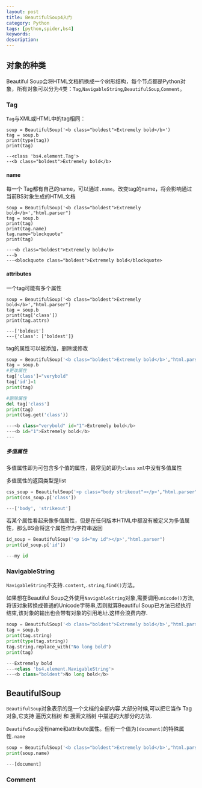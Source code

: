 ```yaml
---
layout: post
title: BeautifulSoup4入门
category: Python
tags: [python,spider,bs4]
keywords:
description:
---
```


## 对象的种类
Beautiful Soup会将HTML文档抓换成一个树形结构，每个节点都是Python对象，所有对象可以分为4类：`Tag`,`NavigableString`,`BeautifulSoup`,`Comment`。


### Tag
`Tag`与XML或HTML中的tag相同：

```python3
soup = BeautifulSoup('<b class="boldest">Extremely bold</b>')
tag = soup.b
print(type(tag))
print(tag)

--<class 'bs4.element.Tag'>
--<b class="boldest">Extremely bold</b>
```

#### name

每一个 Tag都有自己的name，可以通过`.name`。改变tag的name，将会影响通过当前BS对象生成的HTML文档

```python3
soup = BeautifulSoup('<b class="boldest">Extremely bold</b>',"html.parser")
tag = soup.b
print(tag)
print(tag.name)
tag.name="blockquote"
print(tag)

---<b class="boldest">Extremely bold</b>
---b
---<blockquote class="boldest">Extremely bold</blockquote>
```

#### attributes
一个tag可能有多个属性

```python3
soup = BeautifulSoup('<b class="boldest">Extremely bold</b>',"html.parser")
tag = soup.b
print(tag['class'])
print(tag.attrs)

---['boldest']
---{'class': ['boldest']}
```

tag的属性可以被添加，删除或修改

```python
soup = BeautifulSoup('<b class="boldest">Extremely bold</b>',"html.parser")
tag = soup.b
#更改属性
tag['class']="verybold"
tag['id']=1
print(tag)

#删除属性
del tag['class']
print(tag)
print(tag.get('class'))

---<b class="verybold" id="1">Extremely bold</b>
---<b id="1">Extremely bold</b>
---
```

##### 多值属性
多值属性即为可包含多个值的属性，最常见的即为`class`
`xml`中没有多值属性

多值属性的返回类型是list

```python
css_soup = BeautifulSoup('<p class="body strikeout"></p>',"html.parser")
print(css_soup.p['class'])

---['body', 'strikeout']
```

若某个属性看起来像多值属性，但是在任何版本HTML中都没有被定义为多值属性，那么BS会将这个属性作为字符串返回

```python
id_soup = BeautifulSoup('<p id="my id"></p>',"html.parser")
print(id_soup.p['id'])

---my id
```

### NavigableString

`NavigableString`不支持`.content`,`.string`,`find()`方法。

如果想在Beautiful Soup之外使用`NavigableString`对象,需要调用`unicode()`方法,将该对象转换成普通的Unicode字符串,否则就算Beautiful Soup已方法已经执行结束,该对象的输出也会带有对象的引用地址.这样会浪费内存.

```python
soup = BeautifulSoup('<b class="boldest">Extremely bold</b>',"html.parser")
tag = soup.b
print(tag.string)
print(type(tag.string))
tag.string.replace_with("No long bold")
print(tag)

---Extremely bold
---<class 'bs4.element.NavigableString'>
---<b class="boldest">No long bold</b>
```

## BeautifulSoup

`BeautifulSoup`对象表示的是一个文档的全部内容.大部分时候,可以把它当作 Tag 对象,它支持 遍历文档树 和 搜索文档树 中描述的大部分的方法.

`BeautifuSoup`没有name和attribute属性。但有一个值为`[document]`的特殊属性`.name`

```python
soup = BeautifulSoup('<b class="boldest">Extremely bold</b>',"html.parser")
print(soup.name)

---[document]
```

### Comment

